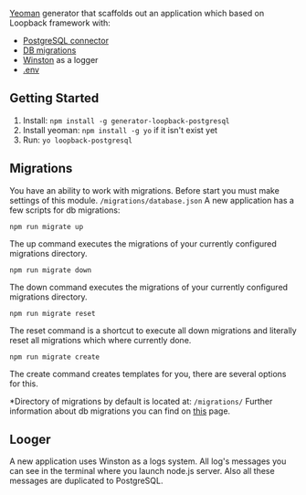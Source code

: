 [Yeoman](http://yeoman.io/) generator that scaffolds out an application which based on Loopback framework with:
- [PostgreSQL connector](https://www.npmjs.com/package/loopback-connector-postgresql)
- [DB migrations](https://www.npmjs.com/package/db-migrate)
- [Winston](https://www.npmjs.com/package/winston) as a logger
- [.env](https://www.npmjs.com/package/dotenv-safe)

## Getting Started
1. Install: `npm install -g generator-loopback-postgresql`
2. Install yeoman: `npm install -g yo` if it isn't exist yet
3. Run: `yo loopback-postgresql`

## Migrations
You have an ability to work with migrations. 
Before start you must make settings of this module. `/migrations/database.json`
A new application has a few scripts for db migrations:

```
npm run migrate up
```
The up command executes the migrations of your currently configured migrations directory.

```
npm run migrate down
```
The down command executes the migrations of your currently configured migrations directory.

```
npm run migrate reset
```
The reset command is a shortcut to execute all down migrations and literally reset all migrations which where currently done.

```
npm run migrate create
```
The create command creates templates for you, there are several options for this.

*Directory of migrations by default is located at: `/migrations/`
Further information about db migrations you can find on [this](https://db-migrate.readthedocs.io/en/latest/Getting%20Started/the%20commands/) page.

## Looger
A new application uses Winston as a logs system. 
All log's messages you can see in the terminal where you launch node.js server. 
Also all these messages are duplicated to PostgreSQL. 